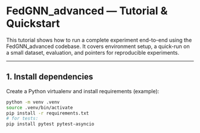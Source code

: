 # FedGNN_advanced — Tutorial & Quickstart

This tutorial shows how to run a complete experiment end-to-end using the FedGNN_advanced codebase.
It covers environment setup, a quick-run on a small dataset, evaluation, and pointers for reproducible experiments.

---

## 1. Install dependencies

Create a Python virtualenv and install requirements (example):
```bash
python -m venv .venv
source .venv/bin/activate
pip install -r requirements.txt
# for tests:
pip install pytest pytest-asyncio
